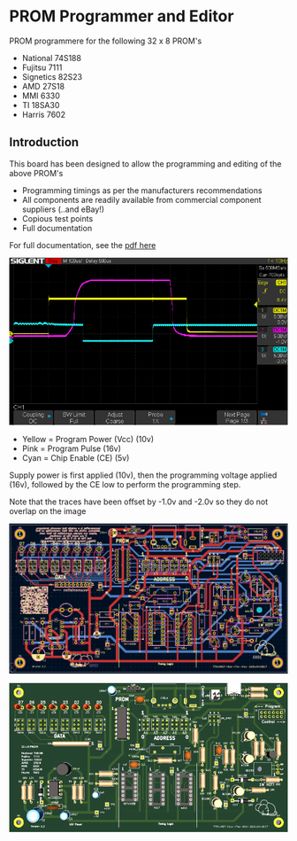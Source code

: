 # PROM Programmer and Editor

PROM programmere for the following 32 x 8 PROM's

* National  74S188
* Fujitsu   7111
* Signetics 82S23
* AMD       27S18
* MMI       6330
* TI        18SA30
* Harris    7602

## Introduction

This board has been designed to allow the programming and editing of the above PROM's

* Programming timings as per the manufacturers recommendations
* All components are readily available from commercial component suppliers (..and eBay!)
*	Copious test points
* Full documentation

For full documentation, see the [pdf here](PROM_Programmer.pdf)

 ![Timings](scope.png)

* Yellow = Program Power (Vcc) (10v)
* Pink = Program Pulse (16v)
* Cyan = Chip Enable (CE) (5v)

Supply power is first applied (10v), then the programming voltage applied (16v), followed by the CE low to perform the programming step.

Note that the traces have been offset by -1.0v and -2.0v so they do not overlap on the image


 ![PCB From JLCPCB](pcb.png)

 ![Built PCB](built_pcb.png)
